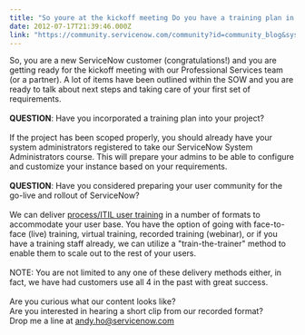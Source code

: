 ```yaml
---
title: "So youre at the kickoff meeting Do you have a training plan in place"
date: 2012-07-17T21:39:46.000Z
link: "https://community.servicenow.com/community?id=community_blog&sys_id=596dea29dbd0dbc01dcaf3231f96190a"
---
```

<p>So, you are a new ServiceNow customer (congratulations!) and you are getting ready for the kickoff meeting with our Professional Services team (or a partner). A lot of items have been outlined within the SOW and you are ready to talk about next steps and taking care of your first set of requirements.<br/><br/><strong>QUESTION</strong>: Have you incorporated a training plan into your project?<br/><br/>If the project has been scoped properly, you should already have your system administrators registered to take our ServiceNow System Administrators course. This will prepare your admins to be able to configure and customize your instance based on your requirements.<br/><br/><strong>QUESTION</strong>: Have you considered preparing your user community for the go-live and rollout of ServiceNow?<br/><br/>We can deliver <a title="k-external-small" class="jive-link-external-small" href="http://www.servicenow.com/knowledge.do?sysparm_document_key=kb_knowledge,6ad6bf5a87662c40e4ab7b2d7d434d78" rel="nofollow" target="_blank">process/ITIL user training</a> in a number of formats to accommodate your user base. You have the option of going with face-to-face (live) training, virtual training, recorded training (webinar), or if you have a training staff already, we can utilize a "train-the-trainer" method to enable them to scale out to the rest of your users. <br/><br/>NOTE: You are not limited to any one of these delivery methods either, in fact, we have had customers use all 4 in the past with great success.<br/><br/>Are you curious what our content looks like?<br/>Are you interested in hearing a short clip from our recorded format?<br/>Drop me a line at <a title="k-email-small" class="jive-link-email-small" href="mailto:andy.ho@servicenow.com">andy.ho@servicenow.com</a></p>
